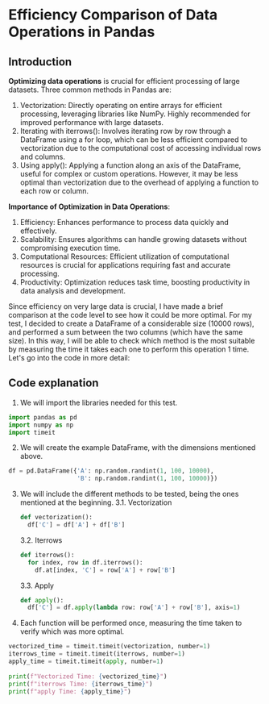 # Efficiency Comparison of Data Operations in Pandas
## Introduction
**Optimizing data operations** is crucial for efficient processing of large datasets. Three common methods in Pandas are:
  1. Vectorization: Directly operating on entire arrays for efficient processing, leveraging libraries like NumPy. Highly recommended for improved performance with large datasets.
  2. Iterating with iterrows(): Involves iterating row by row through a DataFrame using a for loop, which can be less efficient compared to vectorization due to the computational cost of accessing individual rows and columns.
  3. Using apply(): Applying a function along an axis of the DataFrame, useful for complex or custom operations. However, it may be less optimal than vectorization due to the overhead of applying a function to each row or column.

**Importance of Optimization in Data Operations**:
  1. Efficiency: Enhances performance to process data quickly and effectively.
  2. Scalability: Ensures algorithms can handle growing datasets without compromising execution time.
  3. Computational Resources: Efficient utilization of computational resources is crucial for applications requiring fast and accurate processing.
  4. Productivity: Optimization reduces task time, boosting productivity in data analysis and development.

Since efficiency on very large data is crucial, I have made a brief comparison at the code level to see how it could be more optimal. For my test, I decided to create a DataFrame of a considerable size (10000 rows), and performed a sum between the two columns (which have the same size). In this way, I will be able to check which method is the most suitable by measuring the time it takes each one to perform this operation 1 time. Let's go into the code in more detail:

## Code explanation
1. We will import the libraries needed for this test.
```python
import pandas as pd
import numpy as np
import timeit
```
2. We will create the example DataFrame, with the dimensions mentioned above.

```python
df = pd.DataFrame({'A': np.random.randint(1, 100, 10000),
                   'B': np.random.randint(1, 100, 10000)})
```

3. We will include the different methods to be tested, being the ones mentioned at the beginning.
   3.1. Vectorization
   ```python
   def vectorization():
     df['C'] = df['A'] + df['B']
   ```
   3.2. Iterrows
   ```python
   def iterrows():
     for index, row in df.iterrows():
       df.at[index, 'C'] = row['A'] + row['B']
   ```
   3.3. Apply
   ```python
   def apply():
     df['C'] = df.apply(lambda row: row['A'] + row['B'], axis=1)
   ```

4. Each function will be performed once, measuring the time taken to verify which was more optimal.
```python
vectorized_time = timeit.timeit(vectorization, number=1)
iterrows_time = timeit.timeit(iterrows, number=1)
apply_time = timeit.timeit(apply, number=1)
  
print(f"Vectorized Time: {vectorized_time}")
print(f"iterrows Time: {iterrows_time}")
print(f"apply Time: {apply_time}")
```   
   
